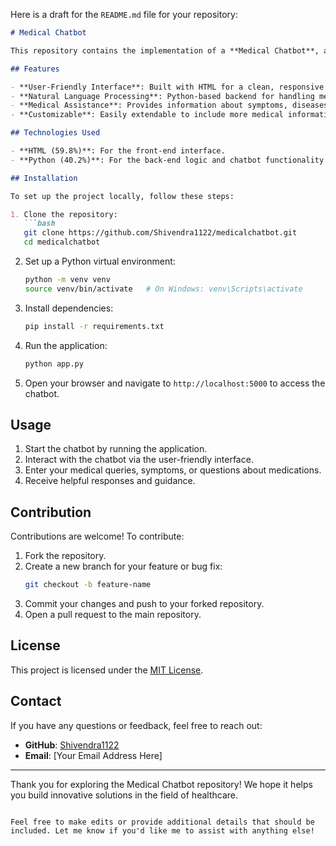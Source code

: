 Here is a draft for the `README.md` file for your repository:

```markdown
# Medical Chatbot

This repository contains the implementation of a **Medical Chatbot**, a conversational assistant designed to provide medical-related information and support users with their health-related inquiries.

## Features

- **User-Friendly Interface**: Built with HTML for a clean, responsive interface.
- **Natural Language Processing**: Python-based backend for handling medical queries.
- **Medical Assistance**: Provides information about symptoms, diseases, medications, and more.
- **Customizable**: Easily extendable to include more medical information and features.

## Technologies Used

- **HTML (59.8%)**: For the front-end interface.
- **Python (40.2%)**: For the back-end logic and chatbot functionality.

## Installation

To set up the project locally, follow these steps:

1. Clone the repository:
   ```bash
   git clone https://github.com/Shivendra1122/medicalchatbot.git
   cd medicalchatbot
   ```

2. Set up a Python virtual environment:
   ```bash
   python -m venv venv
   source venv/bin/activate   # On Windows: venv\Scripts\activate
   ```

3. Install dependencies:
   ```bash
   pip install -r requirements.txt
   ```

4. Run the application:
   ```bash
   python app.py
   ```

5. Open your browser and navigate to `http://localhost:5000` to access the chatbot.

## Usage

1. Start the chatbot by running the application.
2. Interact with the chatbot via the user-friendly interface.
3. Enter your medical queries, symptoms, or questions about medications.
4. Receive helpful responses and guidance.

## Contribution

Contributions are welcome! To contribute:

1. Fork the repository.
2. Create a new branch for your feature or bug fix:
   ```bash
   git checkout -b feature-name
   ```
3. Commit your changes and push to your forked repository.
4. Open a pull request to the main repository.

## License

This project is licensed under the [MIT License](LICENSE).

## Contact

If you have any questions or feedback, feel free to reach out:

- **GitHub**: [Shivendra1122](https://github.com/Shivendra1122)
- **Email**: [Your Email Address Here]

---

Thank you for exploring the Medical Chatbot repository! We hope it helps you build innovative solutions in the field of healthcare.
```

Feel free to make edits or provide additional details that should be included. Let me know if you'd like me to assist with anything else!

